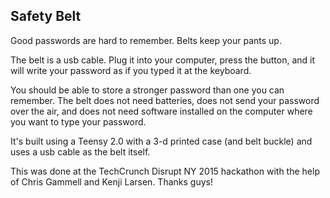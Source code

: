 Safety Belt
-----------

Good passwords are hard to remember. Belts keep your pants up.


The belt is a usb cable. Plug it into your computer, press the button,
and it will write your password as if you typed it at the keyboard.

You should be able to store a stronger password than one you can
remember. The belt does not need batteries, does not send your
password over the air, and does not need software installed on the
computer where you want to type your password.

It's built using a Teensy 2.0 with a 3-d printed case (and belt
buckle) and uses a usb cable as the belt itself.

This was done at the TechCrunch Disrupt NY 2015 hackathon with the
help of Chris Gammell and Kenji Larsen. Thanks guys!

